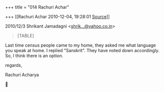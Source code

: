 +++
title = "014 Rachuri Achar"

+++
[[Rachuri Achar	2010-12-04, 19:28:01 [Source](https://groups.google.com/g/bvparishat/c/BWQLBH68Y7E)]]



2010/12/3 Shrikant Jamadagni \<[shrik...@yahoo.co.in]()\>

  

> [TABLE]

  

Last time census people came to my home, they asked me what language you speak at home. I replied "Sanskrit". They have noted down accordingly. So, I think there is an option.

  

  

regards,

Rachuri Acharya




